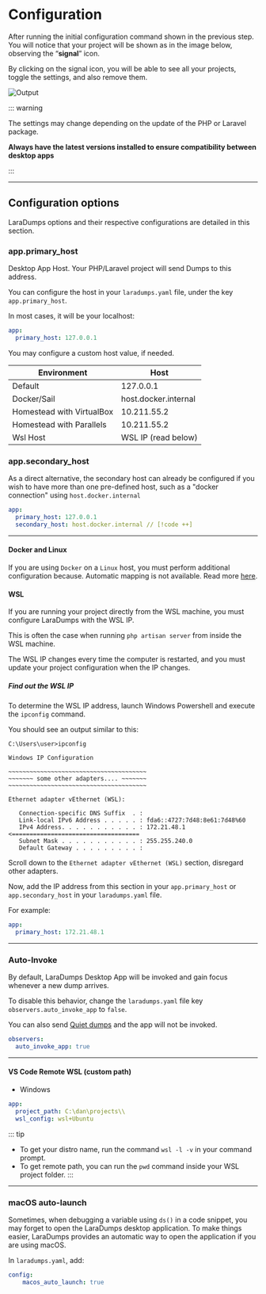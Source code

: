 # Configuration

After running the initial configuration command shown in the previous step. 
You will notice that your project will be shown as in the image below, observing the “**signal**” icon.

By clicking on the signal icon, you will be able to see all your projects, toggle the settings, and also remove them.

![Output](/_media/config-example.gif)

::: warning

The settings may change depending on the update of the PHP or Laravel package. 

**Always have the latest versions installed to ensure compatibility between desktop apps**

:::

---

## Configuration options

LaraDumps options and their respective configurations are detailed in this section.

### app.primary_host

Desktop App Host. Your PHP/Laravel project will send Dumps to this address.

You can configure the host in your `laradumps.yaml` file, under the key `app.primary_host`.

In most cases, it will be your localhost:

```yaml
app:
  primary_host: 127.0.0.1
```

You may configure a custom host value, if needed.

| **Environment**             |  **Host**            |
|-----------------------------|----------------------|
| Default                     | 127.0.0.1            |
| Docker/Sail                 | host.docker.internal |
| Homestead with VirtualBox   | 10.211.55.2          |
| Homestead with Parallels    | 10.211.55.2          |
| Wsl Host                    | WSL IP (read below)  |

### app.secondary_host

As a direct alternative, the secondary host can already be configured if you wish to have more than one pre-defined host, such as a "docker connection" using `host.docker.internal`

```yaml
app:
  primary_host: 127.0.0.1
  secondary_host: host.docker.internal // [!code ++]
```

---

#### Docker and Linux

If you are using `Docker` on a `Linux` host, you must perform additional configuration because. Automatic mapping is not available. Read more [here](https://github.com/laravel/sail/pull/222).

#### WSL

If you are running your project directly from the WSL machine, you must configure LaraDumps with the WSL IP.

This is often the case when running `php artisan server` from inside the WSL machine.

The WSL IP changes every time the computer is restarted, and you must update your project configuration when the IP changes.

##### Find out the WSL IP

To determine the WSL IP address, launch Windows Powershell and execute the `ipconfig` command.

You should see an output similar to this:

```shell
C:\Users\user>ipconfig

Windows IP Configuration

~~~~~~~~~~~~~~~~~~~~~~~~~~~~~~~~~~~~~~~
~~~~~~~ some other adapters.... ~~~~~~~
~~~~~~~~~~~~~~~~~~~~~~~~~~~~~~~~~~~~~~~

Ethernet adapter vEthernet (WSL):

   Connection-specific DNS Suffix  . :
   Link-local IPv6 Address . . . . . : fda6::4727:7d48:8e61:7d48%60
   IPv4 Address. . . . . . . . . . . : 172.21.48.1 <====================================
   Subnet Mask . . . . . . . . . . . : 255.255.240.0
   Default Gateway . . . . . . . . . :
```

Scroll down to the `Ethernet adapter vEthernet (WSL)` section, disregard other adapters.

Now, add the IP address from this section in your `app.primary_host` or `app.secondary_host` in your `laradumps.yaml` file.

For example:

```yaml
app:
  primary_host: 172.21.48.1
```

---

### Auto-Invoke

By default, LaraDumps Desktop App will be invoked and gain focus whenever a new dump arrives.

To disable this behavior, change the `laradumps.yaml` file key `observers.auto_invoke_app` to `false`.

You can also send [Quiet dumps](../debug/usage?id=quiet-dump) and the app will not be invoked.

```yaml
observers:
  auto_invoke_app: true
```

---

#### VS Code Remote WSL (custom path)

* Windows

```yaml
app:
  project_path: C:\dan\projects\\
  wsl_config: wsl+Ubuntu
```

::: tip
* To get your distro name, run the command `wsl -l -v` in your command prompt.
* To get remote path, you can run the `pwd`  command inside your WSL project folder.
:::

---

### macOS auto-launch

Sometimes, when debugging a variable using `ds()` in a code snippet, you may forget to open the LaraDumps desktop application. 
To make things easier, LaraDumps provides an automatic way to open the application if you are using macOS.

In `laradumps.yaml`, add:
```yaml
config:
    macos_auto_launch: true
```
